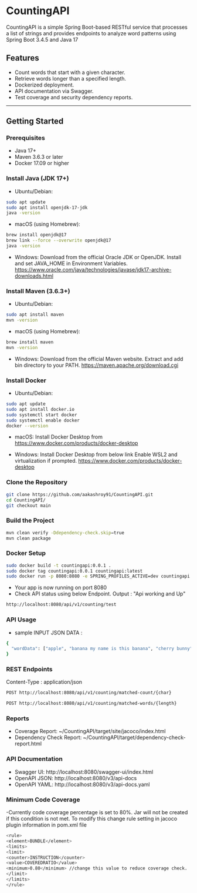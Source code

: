 # CountingAPI

CountingAPI is a simple Spring Boot-based RESTful service that processes a list of strings and provides endpoints to analyze word patterns using Spring Boot 3.4.5 and Java 17

## Features

- Count words that start with a given character.
- Retrieve words longer than a specified length.
- Dockerized deployment.
- API documentation via Swagger.
- Test coverage and security dependency reports.

---

## Getting Started

### Prerequisites

- Java 17+
- Maven 3.6.3 or later
- Docker 17.09 or higher

### Install Java (JDK 17+)
- Ubuntu/Debian:
```bash
sudo apt update
sudo apt install openjdk-17-jdk
java -version
```
- macOS (using Homebrew):
```bash
brew install openjdk@17
brew link --force --overwrite openjdk@17
java -version
```
- Windows:
Download from the official Oracle JDK or OpenJDK.
Install and set JAVA_HOME in Environment Variables.
https://www.oracle.com/java/technologies/javase/jdk17-archive-downloads.html

### Install Maven (3.6.3+)
- Ubuntu/Debian:
```bash
sudo apt install maven
mvn -version
```
- macOS (using Homebrew):
```bash
brew install maven
mvn -version
```
- Windows:
Download from the official Maven website.
Extract and add bin directory to your PATH.
https://maven.apache.org/download.cgi

### Install Docker
- Ubuntu/Debian:
```bash
sudo apt update
sudo apt install docker.io
sudo systemctl start docker
sudo systemctl enable docker
docker --version
```
- macOS:
Install Docker Desktop from
https://www.docker.com/products/docker-desktop

- Windows:
Install Docker Desktop from below link
Enable WSL2 and virtualization if prompted.
https://www.docker.com/products/docker-desktop

### Clone the Repository

```bash
git clone https://github.com/aakashroy91/CountingAPI.git
cd CountingAPI/
git checkout main
```
### Build the Project

```bash
mvn clean verify -Ddependency-check.skip=true
mvn clean package
```
### Docker Setup

```bash
sudo docker build -t countingapi:0.0.1 .
sudo docker tag countingapi:0.0.1 countingapi:latest
sudo docker run -p 8080:8080 -e SPRING_PROFILES_ACTIVE=dev countingapi
```
- Your app is now running on port 8080
- Check API status using below Endpoint. Output : "Api working and Up"
```bash
http://localhost:8080/api/v1/counting/test
```

### API Usage
- sample INPUT JSON DATA :
```bash
{
  "wordData": ["apple", "banana my name is this banana", "cherry bunny", "Bamboo"]
}
```

### REST Endpoints 
Content-Type : application/json
```bash
POST http://localhost:8080/api/v1/counting/matched-count/{char}
```
```bash
POST http://localhost:8080/api/v1/counting/matched-words/{length}
```

### Reports
- Coverage Report: ~/CountingAPI/target/site/jacoco/index.html
- Dependency Check Report: ~/CountingAPI/target/dependency-check-report.html

### API Documentation
- Swagger UI: http://localhost:8080/swagger-ui/index.html
- OpenAPI JSON: http://localhost:8080/v3/api-docs
- OpenAPI YAML: http://localhost:8080/v3/api-docs.yaml

### Minimum Code Coverage
-Currently code coverage percentage is set to 80%. Jar will not be created if this condition is not met. To modify this change rule setting in jacoco plugin information in pom.xml file
```bash
<rule>
<element>BUNDLE</element>
<limits>
<limit>
<counter>INSTRUCTION</counter>
<value>COVEREDRATIO</value>
<minimum>0.80</minimum> //change this value to reduce coverage check.
</limit>
</limits>
</rule>
```
